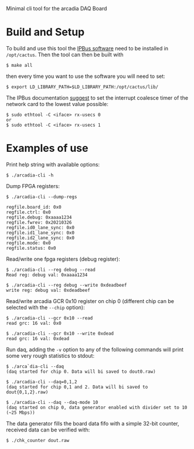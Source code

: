 Minimal cli tool for the arcadia DAQ Board

# Build and Setup
To build and use this tool the [IPBus software](https://ipbus.web.cern.ch/doc/user/html/software/installation.html) need to be installed in `/opt/cactus`.
Then the tool can then be built with
```
$ make all
```
then every time you want to use the software you will need to set:
```
$ export LD_LIBRARY_PATH=$LD_LIBRARY_PATH:/opt/cactus/lib/
```
The IPBus documentation [suggest](https://ipbus.web.cern.ch/doc/user/html/performance.html#performance-tweaks-with-ethtool) to set the interrupt coalesce timer of the network card to the lowest value possible:
```
$ sudo ethtool -C <iface> rx-usecs 0
or
$ sudo ethtool -C <iface> rx-usecs 1
```

# Examples of use
Print help string with available options:
```
$ ./arcadia-cli -h
```

Dump FPGA registers:
```
$ ./arcadia-cli --dump-regs

regfile.board_id: 0x0
regfile.ctrl: 0x0
regfile.debug: 0xaaaa1234
regfile.fwrev: 0x20210326
regfile.id0_lane_sync: 0x0
regfile.id1_lane_sync: 0x0
regfile.id2_lane_sync: 0x0
regfile.mode: 0x0
regfile.status: 0x0
```

Read/write one fpga registers (debug register):
```
$ ./arcadia-cli --reg debug --read
Read reg: debug val: 0xaaaa1234

$ ./arcadia-cli --reg debug --write 0xdeadbeef
write reg: debug val: 0xdeadbeef
```

Read/write arcadia GCR 0x10 register on chip 0 (different chip can be selected with the `--chip` option):
```
$ ./arcadia-cli --gcr 0x10 --read
read grc: 16 val: 0x0

$ ./arcadia-cli --gcr 0x10 --write 0xdead
read grc: 16 val: 0xdead
```

Run daq, adding the `-v` option to any of the following commands will print some very rough statistics to stdout:
```
$ ./arca`dia-cli --daq
(daq started for chip 0. Data will bi saved to dout0.raw)

$ ./arcadia-cli --daq=0,1,2
(daq started for chip 0,1 and 2. Data will bi saved to dout{0,1,2}.raw)

$ ./arcadia-cli --daq --daq-mode 10
(daq started on chip 0, data generator enabled with divider set to 10 (~25 Mbps))
```

The data generator fills the board data fifo with a simple 32-bit counter, received data can be verified with:
```
$ ./chk_counter dout.raw
```
